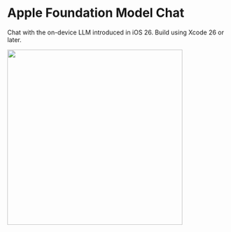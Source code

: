 # Apple Foundation Model Chat

Chat with the on-device LLM introduced in iOS 26. Build using Xcode 26 or later.



<img src="https://github.com/user-attachments/assets/85d2ea50-e956-46ef-b1ce-1d27d84da511" width="400px">
